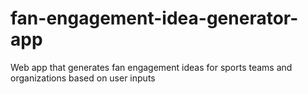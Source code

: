 # fan-engagement-idea-generator-app
Web app that generates fan engagement ideas for sports teams and organizations based on user inputs
